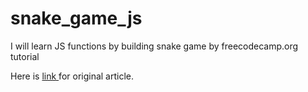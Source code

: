 # snake_game_js
I will learn JS functions by building snake game by freecodecamp.org tutorial

Here is <a href="https://www.freecodecamp.org/news/how-to-build-a-snake-game-in-javascript/?fbclid=IwAR0UcsPZ4aC5G2Uw7P4xz9HQ782kYdjV6D25LCTbRqTjFjpK2FG7ZTgmGIQ">link </a> for original article.
